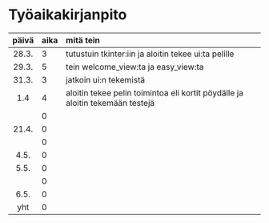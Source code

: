 # Työaikakirjanpito

| päivä | aika | mitä tein  |
| :----:|:-----| :-----|
| 28.3. |   3  | tutustuin tkinter:iin ja aloitin tekee ui:ta pelille |
| 29.3. | 5    | tein welcome_view:ta ja easy_view:ta |
| 31.3. | 3   | jatkoin ui:n tekemistä|
|  1.4     | 4    | aloitin tekee pelin toimintoa eli kortit pöydälle ja aloitin tekemään testejä |
|       | 0    | |
| 21.4. | 0    | |
|       | 0    | |
| 4.5.  | 0    | |
| 5.5.  | 0    |  |
|       | 0    ||
| 6.5.  | 0    | |
| yht   | 0   | | 
